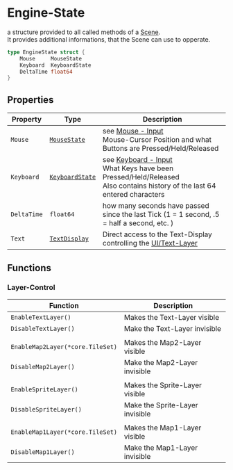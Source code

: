 # Engine-State

a structure provided to all called methods of a [Scene](../Scenes.md).\
It provides additional informations, that the Scene can use to opperate.

```go
type EngineState struct {
    Mouse     MouseState
    Keyboard  KeyboardState
    DeltaTime float64
}
```
## Properties
| Property    | Type                                                  | Description                                                                                                                                         |
|-------------|-------------------------------------------------------|-----------------------------------------------------------------------------------------------------------------------------------------------------|
| `Mouse`     | [`MouseState`](../MouseInput.md#mouse-state)          | see [Mouse - Input](../MouseInput.md#mouse-state)<br>Mouse-Cursor Position and what Buttons are Pressed/Held/Released                               |
| `Keyboard`  | [`KeyboardState`](../KeyboardInput.md#keyboard-state) | see [Keyboard - Input](../KeyboardInput.md)<br>What Keys have been Pressed/Held/Released<br>Also contains history of the last 64 entered characters |
| `DeltaTime` | `float64`                                             | how many seconds have passed since the last Tick (1 = 1 second, .5 = half a second, etc. )                                                          |
| `Text`      | [`TextDisplay`](./TextDisplay.md)                     | Direct access to the Text-Display controlling the [UI/Text-Layer](../Graphics_and_Sound.md#display-layers)                                          |


## Functions

### Layer-Control

| Function                         | Description                      |
|----------------------------------|----------------------------------|
| `EnableTextLayer()`              | Makes the Text-Layer visible     |
| `DisableTextLayer()`             | Make the  Text-Layer invisible   |
|                                  |                                  |
| `EnableMap2Layer(*core.TileSet)` | Makes the Map2-Layer visible     |
| `DisableMap2Layer()`             | Make the  Map2-Layer invisible   |
|                                  |                                  |
| `EnableSpriteLayer()`            | Makes the Sprite-Layer visible   |
| `DisableSpriteLayer()`           | Make the  Sprite-Layer invisible |
|                                  |                                  |
| `EnableMap1Layer(*core.TileSet)` | Makes the Map1-Layer visible     |
| `DisableMap1Layer()`             | Make the  Map1-Layer invisible   |
